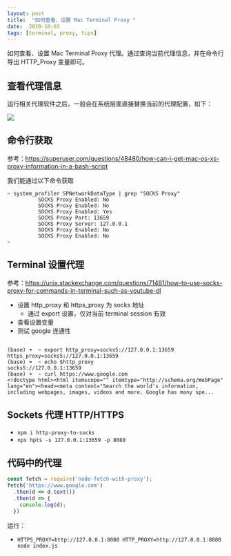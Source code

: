 ```yaml
---
layout: post
title:  "如何查看、设置 Mac Terminal Proxy "
date:  2020-10-03
tags: [terminal, proxy, tips]
---
```




如何查看、设置 Mac Terminal Proxy 代理。通过查询当前代理信息，并在命令行导出 HTTP_Proxy 变量即可。



## 查看代理信息

运行相关代理软件之后，一般会在系统层面直接替换当前的代理配置，如下：

![](https://img.alicdn.com/tfs/TB1pmOxWND1gK0jSZFsXXbldVXa-1324-726.png)





## 命令行获取

参考：https://superuser.com/questions/48480/how-can-i-get-mac-os-xs-proxy-information-in-a-bash-script

我们能通过以下命令获取

```
~ system_profiler SPNetworkDataType | grep "SOCKS Proxy"
          SOCKS Proxy Enabled: No
          SOCKS Proxy Enabled: No
          SOCKS Proxy Enabled: Yes
          SOCKS Proxy Port: 13659
          SOCKS Proxy Server: 127.0.0.1
          SOCKS Proxy Enabled: No
          SOCKS Proxy Enabled: No
~
```





## Terminal 设置代理

参考：https://unix.stackexchange.com/questions/71481/how-to-use-socks-proxy-for-commands-in-terminal-such-as-youtube-dl

* 设置 http_proxy 和 https_proxy 为 socks 地址
  * 通过 export 设置，仅对当前 terminal session 有效
* 查看设置变量
* 测试 google 连通性

```

(base) ➜  ~ export http_proxy=socks5://127.0.0.1:13659 https_proxy=socks5://127.0.0.1:13659
(base) ➜  ~ echo $http_proxy
socks5://127.0.0.1:13659
(base) ➜  ~ curl https://www.google.com
<!doctype html><html itemscope="" itemtype="http://schema.org/WebPage" lang="en"><head><meta content="Search the world's information, including webpages, images, videos and more. Google has many spe...
```

## Sockets 代理 HTTP/HTTPS

* `npm i http-proxy-to-socks`
* `npx hpts -s 127.0.0.1:13659 -p 8080`


## 代码中的代理

```js
const fetch = require('node-fetch-with-proxy');
fetch('https://www.google.com')
  .then(d => d.text())
  .then(d => {
    console.log(d);
  })
```

运行：
* `HTTPS_PROXY=http://127.0.0.1:8080 HTTP_PROXY=http://127.0.0.1:8080 node index.js`
